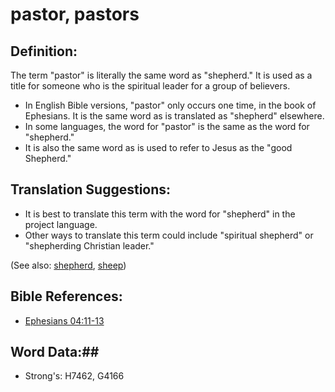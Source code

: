 # pastor, pastors #

## Definition: ##

The term "pastor" is literally the same word as "shepherd." It is used as a title for someone who is the spiritual leader for a group of believers.

* In English Bible versions, "pastor" only occurs one time, in the book of Ephesians. It is the same word as is translated as "shepherd" elsewhere.
* In some languages, the word for "pastor" is the same as the word for "shepherd."
* It is also the same word as is used to refer to Jesus as the "good Shepherd."

## Translation Suggestions: ##

* It is best to translate this term with the word for "shepherd" in the project language.
* Other ways to translate this term could include "spiritual shepherd" or "shepherding Christian leader."
 

(See also: [shepherd](../other/shepherd.md), [sheep](../other/sheep.md))

## Bible References: ##

* [Ephesians 04:11-13](rc://en/tn/help/eph/04/11)


## Word Data:##

* Strong's: H7462, G4166
